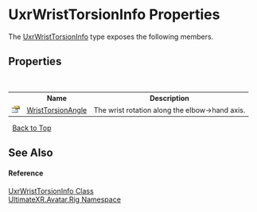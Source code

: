 # UxrWristTorsionInfo Properties
 

The <a href="T_UltimateXR_Avatar_Rig_UxrWristTorsionInfo">UxrWristTorsionInfo</a> type exposes the following members.


## Properties
&nbsp;<table><tr><th></th><th>Name</th><th>Description</th></tr><tr><td>![Public property](media/pubproperty.gif "Public property")</td><td><a href="P_UltimateXR_Avatar_Rig_UxrWristTorsionInfo_WristTorsionAngle">WristTorsionAngle</a></td><td>
The wrist rotation along the elbow->hand axis.</td></tr></table>&nbsp;
<a href="#uxrwristtorsioninfo-properties">Back to Top</a>

## See Also


#### Reference
<a href="T_UltimateXR_Avatar_Rig_UxrWristTorsionInfo">UxrWristTorsionInfo Class</a><br /><a href="N_UltimateXR_Avatar_Rig">UltimateXR.Avatar.Rig Namespace</a><br />